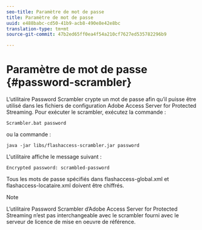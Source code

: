 ```yaml
---
seo-title: Paramètre de mot de passe
title: Paramètre de mot de passe
uuid: e488babc-cd50-41b9-acb8-490e8e42e8bc
translation-type: tm+mt
source-git-commit: 47b2ed65ff0ea4f54a210cf7627ed535782296b9

---
```



# Paramètre de mot de passe {#password-scrambler}

L’utilitaire Password Scrambler crypte un mot de passe afin qu’il puisse être utilisé dans les fichiers de configuration Adobe Access Server for Protected Streaming. Pour exécuter le scrambler, exécutez la commande :

```
Scrambler.bat password 
```

ou la commande :

```
java -jar libs/flashaccess-scrambler.jar password  
```

L&#39;utilitaire affiche le message suivant :

```
Encrypted password: scrambled-password 
```

Tous les mots de passe spécifiés dans flashaccess-global.xml et flashaccess-locataire.xml doivent être chiffrés.

>[!NOTE]
>
>L’utilitaire Password Scrambler d’Adobe Access Server for Protected Streaming n’est pas interchangeable avec le scrambler fourni avec le serveur de licence de mise en oeuvre de référence.

